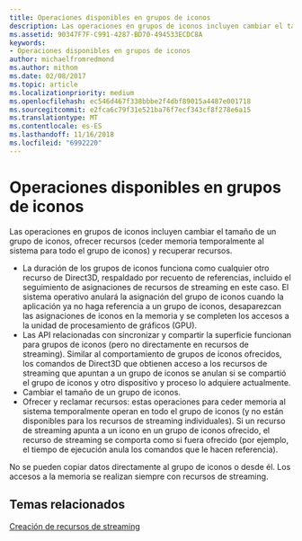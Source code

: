 ```yaml
---
title: Operaciones disponibles en grupos de iconos
description: Las operaciones en grupos de iconos incluyen cambiar el tamaño de un grupo de iconos, ofrecer recursos (ceder memoria temporalmente al sistema para todo el grupo de iconos) y recuperar recursos.
ms.assetid: 90347F7F-C991-4287-BD70-494533ECDC8A
keywords:
- Operaciones disponibles en grupos de iconos
author: michaelfromredmond
ms.author: mithom
ms.date: 02/08/2017
ms.topic: article
ms.localizationpriority: medium
ms.openlocfilehash: ec546d467f338bbbe2f4dbf89015a4487e001718
ms.sourcegitcommit: e2fca6c79f31e521ba76f7ecf343cf8f278e6a15
ms.translationtype: MT
ms.contentlocale: es-ES
ms.lasthandoff: 11/16/2018
ms.locfileid: "6992220"
---
```

# <a name="operations-available-on-tile-pools"></a>Operaciones disponibles en grupos de iconos


Las operaciones en grupos de iconos incluyen cambiar el tamaño de un grupo de iconos, ofrecer recursos (ceder memoria temporalmente al sistema para todo el grupo de iconos) y recuperar recursos.

-   La duración de los grupos de iconos funciona como cualquier otro recurso de Direct3D, respaldado por recuento de referencias, incluido el seguimiento de asignaciones de recursos de streaming en este caso. El sistema operativo anulará la asignación del grupo de iconos cuando la aplicación ya no haga referencia a un grupo de iconos, desaparezcan las asignaciones de iconos en la memoria y se completen los accesos a la unidad de procesamiento de gráficos (GPU).
-   Las API relacionadas con sincronizar y compartir la superficie funcionan para grupos de iconos (pero no directamente en recursos de streaming). Similar al comportamiento de grupos de iconos ofrecidos, los comandos de Direct3D que obtienen acceso a los recursos de streaming que apuntan a un grupo de iconos se anulan si se compartió el grupo de iconos y otro dispositivo y proceso lo adquiere actualmente.
-   Cambiar el tamaño de un grupo de iconos.
-   Ofrecer y reclamar recursos: estas operaciones para ceder memoria al sistema temporalmente operan en todo el grupo de iconos (y no están disponibles para los recursos de streaming individuales). Si un recurso de streaming apunta a un icono en un grupo de iconos ofrecido, el recurso de streaming se comporta como si fuera ofrecido (por ejemplo, el tiempo de ejecución anula los comandos que le hacen referencia).

No se pueden copiar datos directamente al grupo de iconos o desde él. Los accesos a la memoria se realizan siempre con recursos de streaming.

## <a name="span-idrelated-topicsspanrelated-topics"></a><span id="related-topics"></span>Temas relacionados


[Creación de recursos de streaming](creating-streaming-resources.md)

 

 





